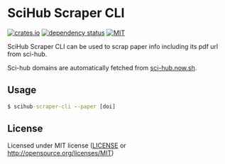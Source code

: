 # SciHub Scraper CLI

[![crates.io](https://img.shields.io/crates/v/scihub_scraper_cli.svg)](https://crates.io/crates/scihub_scraper_cli)
[![dependency status](https://deps.rs/repo/github/openbytedev/scihub-scraper-cli/status.svg)](https://deps.rs/repo/github/openbytedev/scihub-scraper-cli)
[![MIT](https://img.shields.io/crates/l/scihub_scraper_cli.svg)](https://github.com/OpenByteDev/SciHub-Scraper-CLI/blob/master/LICENSE)

SciHub Scraper CLI can be used to scrap paper info including its pdf url from sci-hub.
 
Sci-hub domains are automatically fetched from [sci-hub.now.sh](https://sci-hub.now.sh/).

## Usage
```cmd
$ scihub-scraper-cli --paper [doi]
```

## License
Licensed under MIT license ([LICENSE](https://github.com/OpenByteDev/SciHub-Scraper-CLI/blob/master/LICENSE) or http://opensource.org/licenses/MIT)